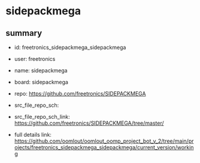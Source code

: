 # sidepackmega
 
## summary 
* id: freetronics_sidepackmega_sidepackmega
* user: freetronics
* name: sidepackmega
* board: sidepackmega
* repo: https://github.com/freetronics/SIDEPACKMEGA



* src_file_repo_sch: 
* src_file_repo_sch_link: https://github.com/freetronics/SIDEPACKMEGA/tree/master/
* full details link: https://github.com/oomlout/oomlout_oomp_project_bot_v_2/tree/main/projects/freetronics_sidepackmega_sidepackmega/current_version/working  







